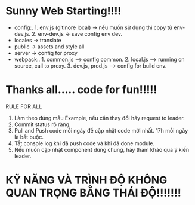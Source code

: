 # Sunny Web Starting!!!!

* config:.
        1. env.js (gitinore local) -> nếu muốn sử dụng thì copy từ env-dev.js.
        2. env-dev.js -> save config env dev.
* locales -> translate
* public -> assets and style all
* server -> config for proxy
* webpack:.
        1. common.js --> config common.
        2. local.js --> running on source, call to proxy.
        3. dev.js, prod.js --> config for build env.
# #######################################################################################
# Thanks all..... code for fun!!!!!




RULE FOR ALL
1. Làm theo đúng mẫu Example, nếu cần thay đổi hãy request to leader.
2. Commit status rõ ràng.
3. Pull and Push code mỗi ngày để cập nhật code mới nhất. 17h mỗi ngày là bắt buộc.
4. Tắt console log khi đã push code và khi đã done module.
5. Nếu muốn cập nhật component dùng chung, hãy tham khảo qua ý kiến leader.


# KỸ NĂNG VÀ TRÌNH ĐỘ KHÔNG QUAN TRỌNG BẰNG THÁI ĐỘ!!!!!!!






